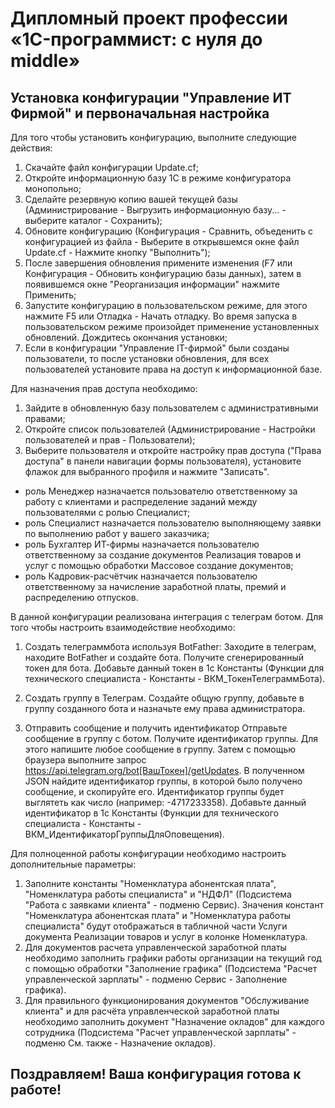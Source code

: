 # Дипломный проект профессии «1C-программист: с нуля до middle»
 
## Установка конфигурации "Управление ИТ Фирмой" и первоначальная настройка

Для того чтобы установить конфигурацию, выполните следующие действия:

1. Скачайте файл конфигурации Update.cf;
2. Откройте информационную базу 1С в режиме конфигуратора монопольно;
3. Сделайте резервную копию вашей текущей базы (Администрирование - Выгрузить информационную базу... - выберите каталог - Сохранить);
4. Обновите конфигурацию (Конфигурация - Сравнить, объеденить с конфигурацией из файла - Выберите в открывшемся окне файл Update.cf - Нажмите кнопку "Выполнить");
5. После завершения обновления примените изменения (F7 или Конфигурация - Обновить конфигурацию базы данных), затем в появившемся окне "Реорганизация информации" нажмите Применить;
6. Запустите конфигурацию в пользовательском режиме, для этого нажмите F5 или Отладка - Начать отладку. Во время запуска в пользовательском режиме произойдет применение установленных обновлений. Дождитесь окончания установки;
7. Если в конфигурации "Управление IT-фирмой" были созданы пользователи, то после установки обновления, для всех пользователей установите права на доступ к информационной базе.

Для назначения прав доступа необходимо:

1. Зайдите в обновленную базу пользователем с административными правами;
2. Откройте список пользователей (Администрирование - Настройки пользователей и прав - Пользователи);
3. Выберите пользователя и откройте настройку прав доступа ("Права доступа" в панели навигации формы пользователя), установите флажок для выбранного профиля и нажмите "Записать".

- роль Менеджер назначается пользователю ответственному за работу с клиентами и распределение заданий между пользователями с ролью Специалист;
- роль Специалист назначается пользователю выполняющему заявки по выполнению работ у вашего заказчика;
- роль Бухгалтер ИТ-фирмы назначается пользователю ответственному за создание документов Реализация товаров и услуг с помощью обработки Массовое создание документов;
- роль Кадровик-расчётчик назначается пользователю ответственному за начисление заработной платы, премий и распределению отпусков.

В данной конфигурации реализована интеграция с телеграм ботом. Для того чтобы настроить взаимодействие необходимо:

1. Создать телеграммбота используя BotFather:
 Заходите в телеграм, находите BotFather и создайте бота.
 Получите сгенерированный токен для бота.
 Добавьте данный токен в 1с Константы (Функции для технического специалиста - Константы - ВКМ_ТокенТелеграммБота).

2. Создать группу в Телеграм.
	Создайте общую группу, добавьте в группу созданного бота и назначьте ему права администратора.

3. Отправить сообщение и получить идентификатор
 Отправьте сообщение в группу с ботом.
 Получите идентификатор группы. Для этого напишите любое сообщение в группу. Затем с помощью браузера выполните запрос https://api.telegram.org/bot[ВашТокен]/getUpdates. В полученном JSON найдите идентификатор группы, в которой было получено сообщение, и скопируйте его. Идентификатор группы будет выглятеть как число (например: -4717233358).
 Добавьте данный идентификатор в 1с Константы (Функции для технического специалиста - Константы - ВКМ_ИдентификаторГруппыДляОповещения).

Для полноценной работы конфигурации необходимо настроить дополнительные параметры:

1. Заполните константы "Номенклатура абонентская плата", "Номенклатура работы специалиста" и "НДФЛ" (Подсистема "Работа с заявками клиента" - подменю Сервис). Значения констант "Номенклатура абонентская плата" и "Номенклатура работы специалиста" будут отображаться в табличной части Услуги документа Реализации товаров и услуг в колонке Номенклатура.
2. Для документов расчета управленческой заработной платы необходимо заполнить графики работы организации на текущий год с помощью обработки "Заполнение графика" (Подсистема "Расчет управленческой зарплаты" - подменю Сервис - Заполнение графика).
3. Для правильного функционирования документов "Обслуживание клиента" и для расчёта управленческой заработной платы необходимо заполнить документ "Назначение окладов" для каждого сотрудника (Подсистема "Расчет управленческой зарплаты" - подменю См. также - Назначение окладов).

## Поздравляем! Ваша конфигурация готова к работе!



